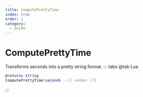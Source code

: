 ```yaml
---
title: ComputePrettyTime
index: true
order: 2
category:
  - Guide
---
```


# ComputePrettyTime
Transforms seconds into a pretty string format.
::: tabs
@tab Lua
```lua
@returns string
ComputePrettyTime(seconds --[[ number ]])
```

:::